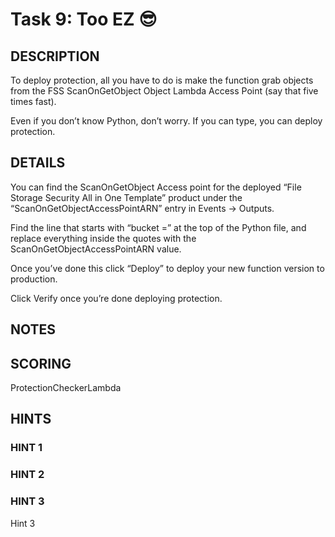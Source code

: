 # Task 9: Too EZ 😎

## DESCRIPTION

To deploy protection, all you have to do is make the function grab objects from the FSS ScanOnGetObject Object Lambda Access Point (say that five times fast).

Even if you don’t know Python, don’t worry. If you can type, you can deploy protection.

## DETAILS

You can find the ScanOnGetObject Access point for the deployed “File Storage Security All in One Template” product under the “ScanOnGetObjectAccessPointARN” entry in Events -> Outputs.

Find the line that starts with “bucket =” at the top of the Python file, and replace everything inside the quotes with the ScanOnGetObjectAccessPointARN value.

Once you’ve done this click “Deploy” to deploy your new function version to production.

Click Verify once you’re done deploying protection.

## NOTES

## SCORING

ProtectionCheckerLambda

## HINTS

### HINT 1

### HINT 2

### HINT 3

Hint 3
